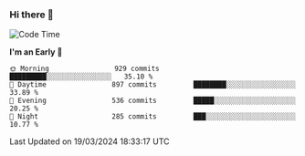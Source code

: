 ### Hi there 👋
<!--START_SECTION:waka-->
![Code Time](http://img.shields.io/badge/Code%20Time-492%20hrs%203%20mins-blue)

**I'm an Early 🐤** 

```text
🌞 Morning                929 commits         █████████░░░░░░░░░░░░░░░░   35.10 % 
🌆 Daytime                897 commits         ████████░░░░░░░░░░░░░░░░░   33.89 % 
🌃 Evening                536 commits         █████░░░░░░░░░░░░░░░░░░░░   20.25 % 
🌙 Night                  285 commits         ███░░░░░░░░░░░░░░░░░░░░░░   10.77 % 
```



 Last Updated on 19/03/2024 18:33:17 UTC
<!--END_SECTION:waka-->

<!--
**BrianCurliss/BrianCurliss** is a ✨ _special_ ✨ repository because its `README.md` (this file) appears on your GitHub profile.

Here are some ideas to get you started:

- 🔭 I’m currently working on ...
- 🌱 I’m currently learning ...
- 👯 I’m looking to collaborate on ...
- 🤔 I’m looking for help with ...
- 💬 Ask me about ...
- 📫 How to reach me: ...
- 😄 Pronouns: ...
- ⚡ Fun fact: ...
-->
